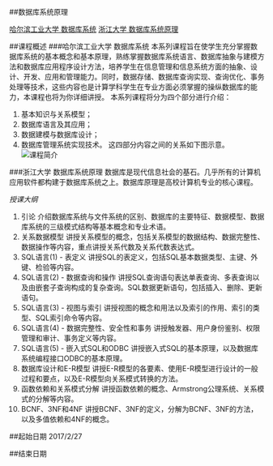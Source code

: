 ##数据库系统原理 

[哈尔滨工业大学  数据库系统](http://www.icourse163.org/course/HIT-1001516002#/info)
[浙江大学            数据库系统原理](http://mooc.study.163.com/course/ZJU-1000031000#/info)

##课程概述
###哈尔滨工业大学  数据库系统
本系列课程旨在使学生充分掌握数据库系统的基本概念和基本原理，熟练掌握数据库系统语言、数据库抽象与建模方法和数据库应用程序设计方法，培养学生在信息管理和信息系统方面的抽象、设计、开发、应用和管理能力。同时，数据存储、数据库查询实现、查询优化、事务处理等技术，这些内容也是计算学科学生在专业方面必须掌握的操纵数据库的能力，本课程也将为你详细讲授。
本系列课程将分为四个部分进行介绍：
1. 基本知识与关系模型；
2. 数据库语言及其应用；
3. 数据建模与数据库设计；
4. 数据库管理系统实现技术。
这四部分内容之间的关系如下图示意。
![课程简介](http://nos.netease.com/edu-image/8AB07C7B30FA574B3C370D8BD63E5089.jpg)

###浙江大学 数据库系统原理
数据库是现代信息社会的基石。几乎所有的计算机应用软件都构建于数据库系统之上。数据库原理是高校计算机专业的核心课程。

*授课大纲*
1. 引论
介绍数据库系统与文件系统的区别、数据库的主要特征、数据模型、数据库系统的三级模式结构等基本概念和专业术语。
2. 关系数据模型
讲授关系模型的概念，包括关系模型的数据结构、数据完整性、数据操作等内容，重点讲授关系代数及关系代数表达式。
3. SQL语言(1) - 表定义
讲授SQL的表定义，包括SQL基本数据类型、主键、外键、检验等内容。
4. SQL语言(2) - 数据查询和操作
讲授SQL查询语句表达单表查询、多表查询以及由嵌套子查询构成的复杂查询。SQL数据更新语句，包括插入、删除、更新语句。
5. SQL语言(3) - 视图与索引
讲授视图的概念和用法以及索引的作用、索引的类型、SQL索引命令等内容。
6. SQL语言(4) - 数据完整性、安全性和事务
讲授触发器、用户身份鉴别、权限管理和审计、事务定义等内容。
7. SQL语言(5) - 嵌入式SQL和ODBC
讲授嵌入式SQL的基本原理，以及数据库系统编程接口ODBC的基本原理。
8. 数据库设计和E-R模型
讲授E-R模型的各要素、使用E-R模型进行设计的一般过程和要点，以及E-R模型向关系模式转换的方法。
9. 函数依赖和关系模式分解
讲授函数依赖的概念、Armstrong公理系统、关系模式的分解等内容。
10. BCNF、3NF和4NF
讲授BCNF、3NF的定义，分解为BCNF、3NF的方法，以及多值依赖和4NF的概念。


##起始日期
2017/2/27

##结束日期
